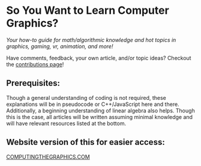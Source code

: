 # So You Want to Learn Computer Graphics?

*Your how-to guide for math/algorithmic knowledge and hot topics in graphics, gaming, vr, animation, and more!*

Have comments, feedback, your own article, and/or topic ideas? Checkout the [contributions page](posts/Overview/contributions.md)!

## Prerequisites:

Though a general understanding of coding is not required, these explanations will be in pseudocode or C++/JavaScript here and there. Additionally, a beginning understanding of linear algebra also helps. Though this is the case, all articles will be written assuming minimal knowledge and will have relevant resources listed at the bottom.

## Website version of this for easier access:
[COMPUTINGTHEGRAPHICS.COM](https://www.computingthegraphics.com)

<!--
## Current and Future Posts:
- Check out our project page issues section to see upcoming post ideas
- Current posts can be found in their associated directory of the posts folder
- What is Computer Graphics?
  - Introduction
  - Helpful Libraries (STL, glm, Eigen, glfw, bullet, glut, ogre, ...)
- Linear Algebra
  - Vector and Matrix Basics
  - ...
  - But what should I really know to get started with cg?
- 3D vs 2D
  - Raster vs Vector Graphics
  - Visualization Spaces
  - the Camera
- Rendering
  - Rasterizing
  - Raytracers
  - Pathtracers
  - Deferred Rendering
  - But which is the best to use?
-  Procedural
  - SDF functions
  - Perlin Noise
  - L-Systems
- Simulation Techniques
  - Position Based Fluids
  - Material Point Method (MPM)
  - (FLIP) (APIC)
  - Finite Element Method (FEM)
- Game Engines
  - Should you build your own?
  - Steps to Building your own if you dare
- GPU vs CPU optimizations
- Machine Learning
  - for rendering
  - image recognition
  - ...
  - Lots of research is being done here - more information coming soon! 

## Helpful Resources:
These are generic helpful resources for getting started in Graphics. <br> More detailed resources will be provided with each post.

- [Linear Algebra MIT OpenCourseware](https://ocw.mit.edu/courses/mathematics/18-06-linear-algebra-spring-2010/video-lectures/)
- [C++ Basics](https://www.learncpp.com/)
- [JavaScript Basics](http://speakingjs.com/es5/ch01.html)
- [OpenGL Documentation](https://www.khronos.org/registry/OpenGL-Refpages/)
- [WebGL Documentation](https://www.khronos.org/webgl/)
- [Does your browser support WebGL?](https://get.webgl.org/)
<br> more to come soon -->
